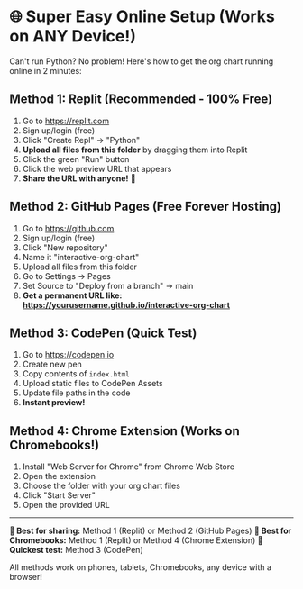 # 🌐 Super Easy Online Setup (Works on ANY Device!)

Can't run Python? No problem! Here's how to get the org chart running online in 2 minutes:

## Method 1: Replit (Recommended - 100% Free)

1. Go to https://replit.com
2. Sign up/login (free)
3. Click "Create Repl" → "Python"
4. **Upload all files from this folder** by dragging them into Replit
5. Click the green "Run" button
6. Click the web preview URL that appears
7. **Share the URL with anyone!** 🎉

## Method 2: GitHub Pages (Free Forever Hosting)

1. Go to https://github.com
2. Sign up/login (free)
3. Click "New repository"
4. Name it "interactive-org-chart" 
5. Upload all files from this folder
6. Go to Settings → Pages
7. Set Source to "Deploy from a branch" → main
8. **Get a permanent URL like: https://yourusername.github.io/interactive-org-chart**

## Method 3: CodePen (Quick Test)

1. Go to https://codepen.io
2. Create new pen
3. Copy contents of `index.html` 
4. Upload static files to CodePen Assets
5. Update file paths in the code
6. **Instant preview!**

## Method 4: Chrome Extension (Works on Chromebooks!)

1. Install "Web Server for Chrome" from Chrome Web Store
2. Open the extension
3. Choose the folder with your org chart files
4. Click "Start Server"
5. Open the provided URL

---

**🎯 Best for sharing:** Method 1 (Replit) or Method 2 (GitHub Pages)
**🎯 Best for Chromebooks:** Method 1 (Replit) or Method 4 (Chrome Extension)
**🎯 Quickest test:** Method 3 (CodePen)

All methods work on phones, tablets, Chromebooks, any device with a browser!